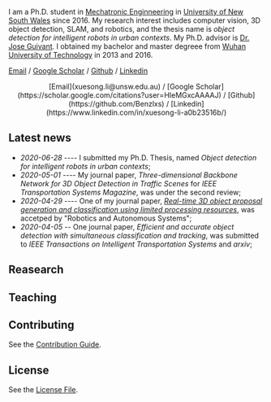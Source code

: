 I am a Ph.D. student in [Mechatronic Enginneering](https://www.engineering.unsw.edu.au/study-with-us/undergraduate-degrees/mechatronic-engineering) in [University of New South Wales](https://www.unsw.edu.au/) since 2016. My research interest includes computer vision, 3D object detection, SLAM, and robotics, and the thesis name is *object detection for intelligent robots in urban contexts*. My Ph.D. advisor is [Dr. Jose Guivant](https://scholar.google.com.au/citations?user=_4IB14IAAAAJ&hl=en). I obtained my bachelor and master degreee from [Wuhan University of Technology](http://english.whut.edu.cn/) in 2013 and 2016.

[Email](xuesong.li@unsw.edu.au) / [Google Scholar](https://scholar.google.com/citations?user=HIeMGxcAAAAJ) / [Github](https://github.com/Benzlxs) / [Linkedin](https://www.linkedin.com/in/xuesong-li-a0b23516b/)

<div align="center">
  [Email](xuesong.li@unsw.edu.au) / [Google Scholar](https://scholar.google.com/citations?user=HIeMGxcAAAAJ) / [Github](https://github.com/Benzlxs) / [Linkedin](https://www.linkedin.com/in/xuesong-li-a0b23516b/)
</div>

## Latest news
* *2020-06-28* ---- I submitted my Ph.D. Thesis, named *Object detection for intelligent robots in urban contexts*;
* *2020-05-01* ---- My journal paper, *Three-dimensional Backbone Network for 3D Object Detection in Traffic Scenes* for *IEEE Transportation Systems Magazine*, was under the second review;
* *2020-04-29* ---- One of my journal paper, *[Real-time 3D object proposal generation and classification using limited processing resources](https://www.sciencedirect.com/science/article/pii/S0921889020303973)*, was accetped by "Robotics and Autonomous Systems";
* *2020-04-05* -- One journal paper, *Efficient and accurate object detection with simultaneous classification and tracking*, was submitted to *IEEE Transactions on Intelligent Transportation Systems* and *arxiv*;

## Reasearch


## Teaching



## Contributing

See the [Contribution Guide](./CONTRIBUTING.md).

## License

See the [License File](./LICENSE.md).

